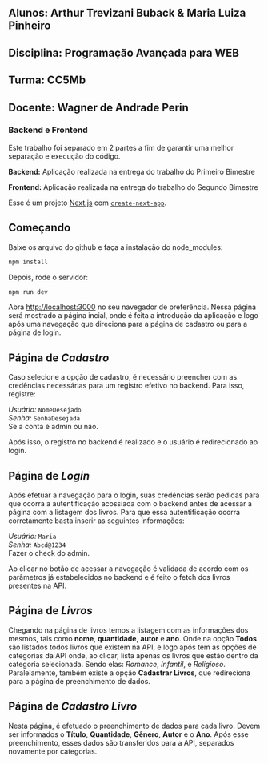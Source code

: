## Alunos: Arthur Trevizani Buback & Maria Luiza Pinheiro
## Disciplina: Programação Avançada para WEB
## Turma: CC5Mb
## Docente: Wagner de Andrade Perin

### Backend e Frontend
Este trabalho foi separado em 2 partes a fim de garantir uma melhor separação e execução do código.

**Backend:** Aplicação realizada na entrega do trabalho do Primeiro Bimestre

**Frontend:** Aplicação realizada na entrega do trabalho do Segundo Bimestre


Esse é um projeto [Next.js](https://nextjs.org/) com [`create-next-app`](https://github.com/vercel/next.js/tree/canary/packages/create-next-app).

## Começando

Baixe os arquivo do github e faça a instalação do node_modules: 
```bash
npm install
```

Depois, rode o servidor:
```bash
npm run dev
```

Abra [http://localhost:3000](http://localhost:3000) no seu navegador de preferência. Nessa página será mostrado a página incial, onde é feita a introdução da aplicação e logo após uma navegação que direciona para a página de cadastro ou para a página de login.


## Página de *Cadastro*

Caso selecione a opção de cadastro, é necessário preencher com as credências necessárias para um registro efetivo no backend.
Para isso, registre:

*Usuário:* `NomeDesejado` <br>
*Senha:* `SenhaDesejada` <br>
Se a conta é admin ou não. <br>

Após isso, o registro no backend é realizado e o usuário é redirecionado ao login.


## Página de *Login*

Após efetuar a navegação para o login, suas credências serão pedidas para que ocorra a autentificação acossiada com o backend antes de acessar a página com a listagem dos livros.
Para que essa autentificação ocorra corretamente basta inserir as seguintes informações:

*Usuário:* `Maria` <br>
*Senha:* `Abcd@1234` <br>
Fazer o check do admin. <br>

Ao clicar no botão de acessar a navegação é validada de acordo com os parâmetros já estabelecidos no backend e é feito o fetch dos livros presentes na API.

## Página de *Livros*
Chegando na página de livros temos a listagem com as informações dos mesmos, tais como **nome**, **quantidade**, **autor** e **ano**. Onde na opção **Todos** são listados todos livros que existem na API, e logo após tem as opções de categorias da API onde, ao clicar, lista apenas os livros que estão dentro da categoria selecionada. Sendo elas: *Romance*, *Infantil*, e *Religioso*. Paralelamente, também existe a opção **Cadastrar Livros**, que redireciona para a página de preenchimento de dados.


## Página de *Cadastro Livro*
Nesta página, é efetuado o preenchimento de dados para cada livro. Devem ser informados o **Título**, **Quantidade**, **Gênero**, **Autor** e o **Ano**. Após esse preenchimento, esses dados são transferidos para a API, separados novamente por categorias.
